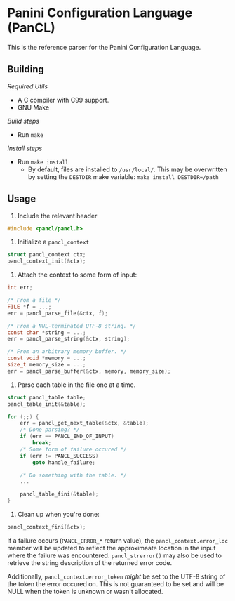 # Panini Configuration Language (PanCL)

This is the reference parser for the Panini Configuration Language.

## Building

*Required Utils*
* A C compiler with C99 support.
* GNU Make

*Build steps*
* Run `make`

*Install steps*
* Run `make install`
    * By default, files are installed to `/usr/local/`. This may be overwritten
      by setting the `DESTDIR` make variable: `make install DESTDIR=/path`


## Usage
1. Include the relevant header
```c
#include <pancl/pancl.h>
```
1. Initialize a `pancl_context`
```c
struct pancl_context ctx;
pancl_context_init(&ctx);
```
1. Attach the context to some form of input:
```c
int err;

/* From a file */
FILE *f = ...;
err = pancl_parse_file(&ctx, f);

/* From a NUL-terminated UTF-8 string. */
const char *string = ...;
err = pancl_parse_string(&ctx, string);

/* From an arbitrary memory buffer. */
const void *memory = ...;
size_t memory_size = ...;
err = pancl_parse_buffer(&ctx, memory, memory_size);
```
1. Parse each table in the file one at a time.
```c
struct pancl_table table;
pancl_table_init(&table);

for (;;) {
    err = pancl_get_next_table(&ctx, &table);
    /* Done parsing? */
    if (err == PANCL_END_OF_INPUT)
        break;
    /* Some form of failure occured */
    if (err != PANCL_SUCCESS)
        goto handle_failure;

    /* Do something with the table. */
    ...

    pancl_table_fini(&table);
}
```
1. Clean up when you're done:
```c
pancl_context_fini(&ctx);
```

If a failure occurs (`PANCL_ERROR_*` return value), the
`pancl_context.error_loc` member will be updated to reflect the approximaate
location in the input where the failure was encountered. `pancl_strerror()` may
also be used to retrieve the string description of the returned error code.

Additionally, `pancl_context.error_token` *might* be set to the UTF-8 string
of the token the error occured on.  This is not guaranteed to be set and will
be NULL when the token is unknown or wasn't allocated.

